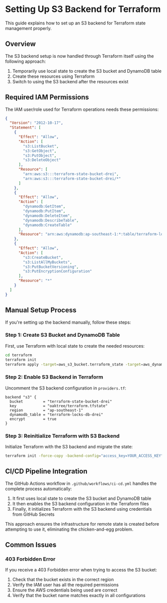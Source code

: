 # Setting Up S3 Backend for Terraform

This guide explains how to set up an S3 backend for Terraform state management properly.

## Overview

The S3 backend setup is now handled through Terraform itself using the following approach:

1. Temporarily use local state to create the S3 bucket and DynamoDB table
2. Create these resources using Terraform
3. Switch to using the S3 backend after the resources exist

## Required IAM Permissions

The IAM user/role used for Terraform operations needs these permissions:

```json
{
  "Version": "2012-10-17",
  "Statement": [
    {
      "Effect": "Allow",
      "Action": [
        "s3:ListBucket",
        "s3:GetObject",
        "s3:PutObject",
        "s3:DeleteObject"
      ],
      "Resource": [
        "arn:aws:s3:::terraform-state-bucket-drei",
        "arn:aws:s3:::terraform-state-bucket-drei/*"
      ]
    },
    {
      "Effect": "Allow",
      "Action": [
        "dynamodb:GetItem",
        "dynamodb:PutItem",
        "dynamodb:DeleteItem",
        "dynamodb:DescribeTable",
        "dynamodb:CreateTable"
      ],
      "Resource": "arn:aws:dynamodb:ap-southeast-1:*:table/terraform-locks-db-drei"
    },
    {
      "Effect": "Allow",
      "Action": [
        "s3:CreateBucket",
        "s3:ListAllMyBuckets",
        "s3:PutBucketVersioning",
        "s3:PutEncryptionConfiguration"
      ],
      "Resource": "*"
    }
  ]
}
```

## Manual Setup Process

If you're setting up the backend manually, follow these steps:

### Step 1: Create S3 Bucket and DynamoDB Table

First, use Terraform with local state to create the needed resources:

```bash
cd terraform
terraform init
terraform apply -target=aws_s3_bucket.terraform_state -target=aws_dynamodb_table.terraform_locks -auto-approve
```

### Step 2: Enable S3 Backend in Terraform

Uncomment the S3 backend configuration in `providers.tf`:

```hcl
backend "s3" {
  bucket         = "terraform-state-bucket-drei"
  key            = "oaktree/terraform.tfstate"
  region         = "ap-southeast-1"
  dynamodb_table = "terraform-locks-db-drei"
  encrypt        = true
}
```

### Step 3: Reinitialize Terraform with S3 Backend

Initialize Terraform with the S3 backend and migrate the state:

```bash
terraform init -force-copy -backend-config="access_key=YOUR_ACCESS_KEY" -backend-config="secret_key=YOUR_SECRET_KEY"
```

## CI/CD Pipeline Integration

The GitHub Actions workflow in `.github/workflows/ci-cd.yml` handles the complete process automatically:

1. It first uses local state to create the S3 bucket and DynamoDB table
2. It then enables the S3 backend configuration in the Terraform files
3. Finally, it initializes Terraform with the S3 backend using credentials from GitHub Secrets

This approach ensures the infrastructure for remote state is created before attempting to use it, eliminating the chicken-and-egg problem.

## Common Issues

### 403 Forbidden Error

If you receive a 403 Forbidden error when trying to access the S3 bucket:

1. Check that the bucket exists in the correct region
2. Verify the IAM user has all the required permissions
3. Ensure the AWS credentials being used are correct
4. Verify that the bucket name matches exactly in all configurations